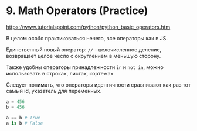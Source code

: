 # 9. Math Operators (Practice)

https://www.tutorialspoint.com/python/python_basic_operators.htm

В целом особо практиковаться нечего, все операторы как в JS.

Единственный новый оператор: `//` - целочисленное деление, возвращает целое чесло с округлением в меньшую сторону.

Также удобны операторы принадлежности `in` и `not in`, можно использовать в строках, листах, кортежах

Следует понимать, что операторы идентичности сравнивают как раз тот самый id, указатель для переменных.

```python
a = 456
b = 456

a == b # True
a is b # False
```
